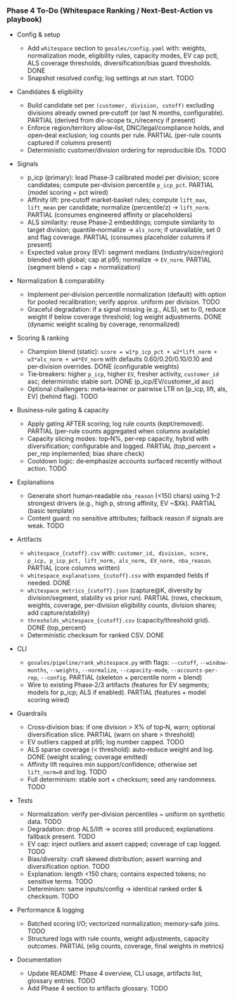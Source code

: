 ### Phase 4 To-Do (Whitespace Ranking / Next‑Best‑Action vs playbook)

- Config & setup
  - Add `whitespace` section to `gosales/config.yaml` with: weights, normalization mode, eligibility rules, capacity modes, EV cap pctl, ALS coverage thresholds, diversification/bias guard thresholds. DONE
  - Snapshot resolved config; log settings at run start. TODO

- Candidates & eligibility
  - Build candidate set per `(customer, division, cutoff)` excluding divisions already owned pre‑cutoff (or last N months, configurable). PARTIAL (derived from div-scope tx_n/recency if present)
  - Enforce region/territory allow‑list, DNC/legal/compliance holds, and open‑deal exclusion; log counts per rule. PARTIAL (per-rule counts captured if columns present)
  - Deterministic customer/division ordering for reproducible IDs. TODO

- Signals
  - p_icp (primary): load Phase‑3 calibrated model per division; score candidates; compute per‑division percentile `p_icp_pct`. PARTIAL (model scoring + pct wired)
  - Affinity lift: pre‑cutoff market‑basket rules; compute `lift_max`, `lift_mean` per candidate; normalize (percentile/z) → `lift_norm`. PARTIAL (consumes engineered affinity or placeholders)
  - ALS similarity: reuse Phase‑2 embeddings; compute similarity to target division; quantile‑normalize → `als_norm`; if unavailable, set 0 and flag coverage. PARTIAL (consumes placeholder columns if present)
  - Expected value proxy (EV): segment medians (industry/size/region) blended with global; cap at p95; normalize → `EV_norm`. PARTIAL (segment blend + cap + normalization)

- Normalization & comparability
  - Implement per‑division percentile normalization (default) with option for pooled recalibration; verify approx. uniform per division. TODO
  - Graceful degradation: if a signal missing (e.g., ALS), set to 0, reduce weight if below coverage threshold; log weight adjustments. DONE (dynamic weight scaling by coverage, renormalized)

- Scoring & ranking
  - Champion blend (static): `score = w1*p_icp_pct + w2*lift_norm + w3*als_norm + w4*EV_norm` with defaults 0.60/0.20/0.10/0.10 and per‑division overrides. DONE (configurable weights)
  - Tie‑breakers: higher `p_icp`, higher `EV`, fresher activity, `customer_id` asc; deterministic stable sort. DONE (p_icp/EV/customer_id asc)
  - Optional challengers: meta‑learner or pairwise LTR on [p_icp, lift, als, EV] (behind flag). TODO

- Business‑rule gating & capacity
  - Apply gating AFTER scoring; log rule counts (kept/removed). PARTIAL (per-rule counts aggregated when columns available)
  - Capacity slicing modes: top‑N%, per‑rep capacity, hybrid with diversification; configurable and logged. PARTIAL (top_percent + per_rep implemented; bias share check)
  - Cooldown logic: de‑emphasize accounts surfaced recently without action. TODO

- Explanations
  - Generate short human‑readable `nba_reason` (<150 chars) using 1–2 strongest drivers (e.g., high p, strong affinity, EV ~$Xk). PARTIAL (basic template)
  - Content guard: no sensitive attributes; fallback reason if signals are weak. TODO

- Artifacts
  - `whitespace_{cutoff}.csv` with: `customer_id, division, score, p_icp, p_icp_pct, lift_norm, als_norm, EV_norm, nba_reason`. PARTIAL (core columns written)
  - `whitespace_explanations_{cutoff}.csv` with expanded fields if needed. DONE
  - `whitespace_metrics_{cutoff}.json` (capture@K, diversity by division/segment, stability vs prior run). PARTIAL (rows, checksum, weights, coverage, per-division eligibility counts, division shares; add capture/stability)
  - `thresholds_whitespace_{cutoff}.csv` (capacity/threshold grid). DONE (top_percent)
  - Deterministic checksum for ranked CSV. DONE

- CLI
  - `gosales/pipeline/rank_whitespace.py` with flags: `--cutoff`, `--window-months`, `--weights`, `--normalize`, `--capacity-mode`, `--accounts-per-rep`, `--config`. PARTIAL (skeleton + percentile norm + blend)
  - Wire to existing Phase‑2/3 artifacts (features for EV segments; models for p_icp; ALS if enabled). PARTIAL (features + model scoring wired)

- Guardrails
  - Cross‑division bias: if one division > X% of top‑N, warn; optional diversification slice. PARTIAL (warn on share > threshold)
  - EV outliers capped at p95; log number capped. TODO
  - ALS sparse coverage (< threshold): auto‑reduce weight and log. DONE (weight scaling; coverage emitted)
  - Affinity lift requires min support/confidence; otherwise set `lift_norm=0` and log. TODO
  - Full determinism: stable sort + checksum; seed any randomness. TODO

- Tests
  - Normalization: verify per‑division percentiles ~ uniform on synthetic data. TODO
  - Degradation: drop ALS/lift → scores still produced; explanations fallback present. TODO
  - EV cap: inject outliers and assert capped; coverage of cap logged. TODO
  - Bias/diversity: craft skewed distribution; assert warning and diversification option. TODO
  - Explanation: length <150 chars; contains expected tokens; no sensitive terms. TODO
  - Determinism: same inputs/config → identical ranked order & checksum. TODO

- Performance & logging
  - Batched scoring I/O; vectorized normalization; memory‑safe joins. TODO
  - Structured logs with rule counts, weight adjustments, capacity outcomes. PARTIAL (elig counts, coverage, final weights in metrics)

- Documentation
  - Update README: Phase 4 overview, CLI usage, artifacts list, glossary entries. TODO
  - Add Phase 4 section to artifacts glossary. TODO


